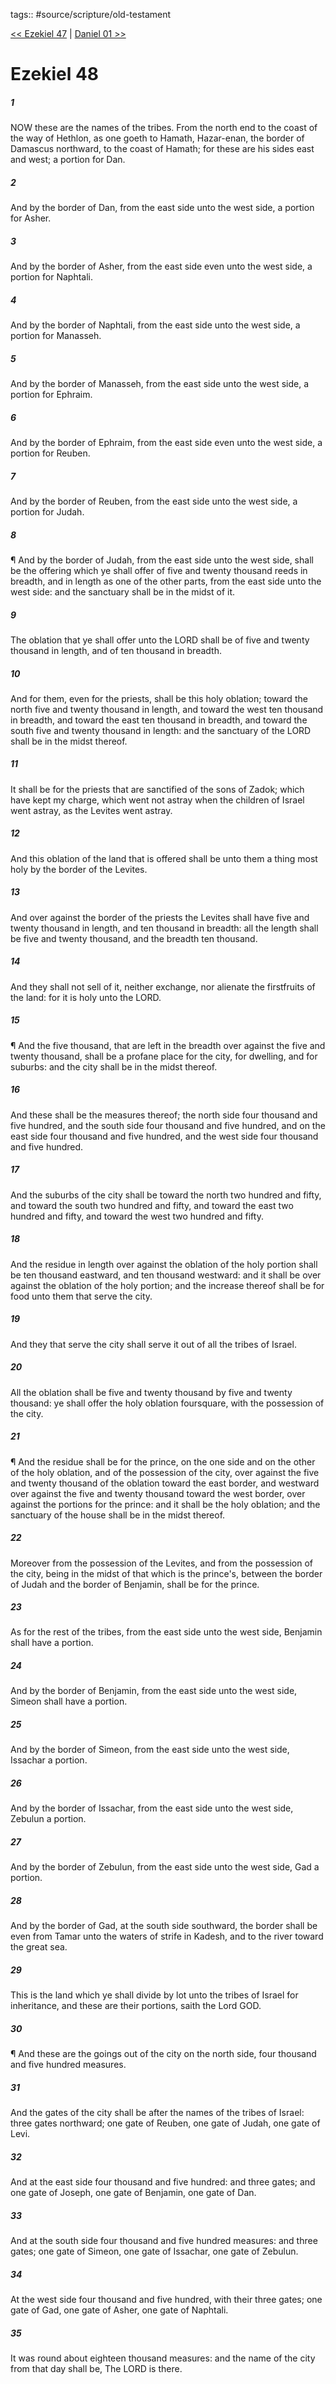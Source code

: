 tags:: #source/scripture/old-testament

[<< Ezekiel 47](source/scripture/old-testament/26_Ezekiel/Ezekiel_47.md) | [Daniel 01 >>](source/scripture/old-testament/27_Daniel/Daniel_01.md)

# Ezekiel 48

##### 1

NOW these are the names of the tribes. From the north end to the coast of the way of Hethlon, as one goeth to Hamath, Hazar-enan, the border of Damascus northward, to the coast of Hamath; for these are his sides east and west; a portion for Dan.

##### 2

And by the border of Dan, from the east side unto the west side, a portion for Asher.

##### 3

And by the border of Asher, from the east side even unto the west side, a portion for Naphtali.

##### 4

And by the border of Naphtali, from the east side unto the west side, a portion for Manasseh.

##### 5

And by the border of Manasseh, from the east side unto the west side, a portion for Ephraim.

##### 6

And by the border of Ephraim, from the east side even unto the west side, a portion for Reuben.

##### 7

And by the border of Reuben, from the east side unto the west side, a portion for Judah.

##### 8

¶ And by the border of Judah, from the east side unto the west side, shall be the offering which ye shall offer of five and twenty thousand reeds in breadth, and in length as one of the other parts, from the east side unto the west side: and the sanctuary shall be in the midst of it.

##### 9

The oblation that ye shall offer unto the LORD shall be of five and twenty thousand in length, and of ten thousand in breadth.

##### 10

And for them, even for the priests, shall be this holy oblation; toward the north five and twenty thousand in length, and toward the west ten thousand in breadth, and toward the east ten thousand in breadth, and toward the south five and twenty thousand in length: and the sanctuary of the LORD shall be in the midst thereof.

##### 11

It shall be for the priests that are sanctified of the sons of Zadok; which have kept my charge, which went not astray when the children of Israel went astray, as the Levites went astray.

##### 12

And this oblation of the land that is offered shall be unto them a thing most holy by the border of the Levites.

##### 13

And over against the border of the priests the Levites shall have five and twenty thousand in length, and ten thousand in breadth: all the length shall be five and twenty thousand, and the breadth ten thousand.

##### 14

And they shall not sell of it, neither exchange, nor alienate the firstfruits of the land: for it is holy unto the LORD.

##### 15

¶ And the five thousand, that are left in the breadth over against the five and twenty thousand, shall be a profane place for the city, for dwelling, and for suburbs: and the city shall be in the midst thereof.

##### 16

And these shall be the measures thereof; the north side four thousand and five hundred, and the south side four thousand and five hundred, and on the east side four thousand and five hundred, and the west side four thousand and five hundred.

##### 17

And the suburbs of the city shall be toward the north two hundred and fifty, and toward the south two hundred and fifty, and toward the east two hundred and fifty, and toward the west two hundred and fifty.

##### 18

And the residue in length over against the oblation of the holy portion shall be ten thousand eastward, and ten thousand westward: and it shall be over against the oblation of the holy portion; and the increase thereof shall be for food unto them that serve the city.

##### 19

And they that serve the city shall serve it out of all the tribes of Israel.

##### 20

All the oblation shall be five and twenty thousand by five and twenty thousand: ye shall offer the holy oblation foursquare, with the possession of the city.

##### 21

¶ And the residue shall be for the prince, on the one side and on the other of the holy oblation, and of the possession of the city, over against the five and twenty thousand of the oblation toward the east border, and westward over against the five and twenty thousand toward the west border, over against the portions for the prince: and it shall be the holy oblation; and the sanctuary of the house shall be in the midst thereof.

##### 22

Moreover from the possession of the Levites, and from the possession of the city, being in the midst of that which is the prince's, between the border of Judah and the border of Benjamin, shall be for the prince.

##### 23

As for the rest of the tribes, from the east side unto the west side, Benjamin shall have a portion.

##### 24

And by the border of Benjamin, from the east side unto the west side, Simeon shall have a portion.

##### 25

And by the border of Simeon, from the east side unto the west side, Issachar a portion.

##### 26

And by the border of Issachar, from the east side unto the west side, Zebulun a portion.

##### 27

And by the border of Zebulun, from the east side unto the west side, Gad a portion.

##### 28

And by the border of Gad, at the south side southward, the border shall be even from Tamar unto the waters of strife in Kadesh, and to the river toward the great sea.

##### 29

This is the land which ye shall divide by lot unto the tribes of Israel for inheritance, and these are their portions, saith the Lord GOD.

##### 30

¶ And these are the goings out of the city on the north side, four thousand and five hundred measures.

##### 31

And the gates of the city shall be after the names of the tribes of Israel: three gates northward; one gate of Reuben, one gate of Judah, one gate of Levi.

##### 32

And at the east side four thousand and five hundred: and three gates; and one gate of Joseph, one gate of Benjamin, one gate of Dan.

##### 33

And at the south side four thousand and five hundred measures: and three gates; one gate of Simeon, one gate of Issachar, one gate of Zebulun.

##### 34

At the west side four thousand and five hundred, with their three gates; one gate of Gad, one gate of Asher, one gate of Naphtali.

##### 35

It was round about eighteen thousand measures: and the name of the city from that day shall be, The LORD is there.
